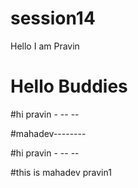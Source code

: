 # session14
 

Hello I am Pravin

# Hello Buddies 

#hi pravin -   -- --

#mahadev--------



#hi pravin -   -- --

#this is mahadev
 pravin1
